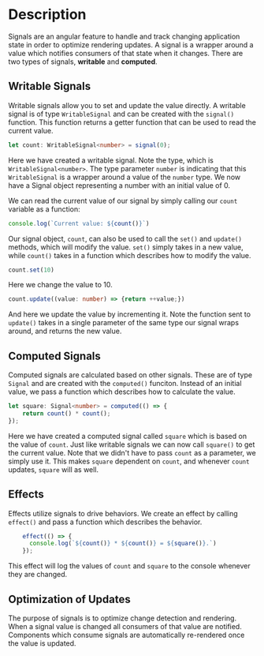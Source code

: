 # Description
Signals are an angular feature to handle and track changing application state in order to optimize rendering updates. A signal is a wrapper around a value which notifies consumers of that state when it changes. There are two types of signals, **writable** and **computed**.

## Writable Signals
Writable signals allow you to set and update the value directly. A writable signal is of type `WritableSignal` and can be created with the `signal()` function. This function returns a getter function that can be used to read the current value.

```typescript
let count: WritableSignal<number> = signal(0);
```
Here we have created a writable signal. Note the type, which is `WritableSignal<number>`. The type parameter `number` is indicating that this `WritableSignal` is a wrapper around a value of the `number` type. We now have a Signal object representing a number with an initial value of 0.

We can read the current value of our signal by simply calling our `count` variable as a function:
```typescript
console.log(`Current value: ${count()}`)
```

Our signal object, `count`, can also be used to call the `set()` and `update()` methods, which will modify the value. `set()` simply takes in a new value, while `count()` takes in a function which describes how to modify the value.

```typescript
count.set(10)
```
Here we change the value to 10.
```typescript
count.update((value: number) => {return ++value;})
```
And here we update the value by incrementing it. Note the function sent to `update()` takes in a single parameter of the same type our signal wraps around, and returns the new value.

## Computed Signals
Computed signals are calculated based on other signals. These are of type `Signal` and are created with the `computed()` funciton. Instead of an initial value, we pass a function which describes how to calculate the value.
```typescript
let square: Signal<number> = computed(() => {
    return count() * count();
});
``` 
Here we have created a computed signal called `square` which is based on the value of `count`. Just like writable signals we can now call `square()` to get the current value. Note that we didn't have to pass `count` as a parameter, we simply use it. This makes `square` dependent on `count`, and whenever `count` updates, `square` will as well.

## Effects
Effects utilize signals to drive behaviors. We create an effect by calling `effect()` and pass a function which describes the behavior. 
```typescript
    effect(() => {
      console.log(`${count()} * ${count()} = ${square()}.`)
    });
```
This effect will log the values of `count` and `square` to the console whenever they are changed. 

## Optimization of Updates
The purpose of signals is to optimize change detection and rendering. When a signal value is changed all consumers of that value are notified. Components which consume signals are automatically re-rendered once the value is updated. 